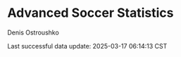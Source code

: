 # Advanced Soccer Statistics
Denis Ostroushko

<!-- gfm -->

Last successful data update: 2025-03-17 06:14:13 CST
